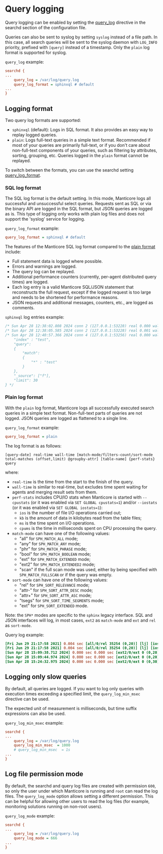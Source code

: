 # Query logging

<!-- example query_logging -->
Query logging can be enabled by setting the [query_log](../Server_settings/Searchd.md#query_log) directive in the searchd section of the configuration file.

Queries can also be sent to syslog by setting `syslog` instead of a file path. In this case, all search queries will be sent to the syslog daemon with `LOG_INFO` priority, prefixed with `[query]` instead of a timestamp. Only the `plain` log format is supported for syslog.

<!-- intro -->
`query_log` example:
<!-- request Config -->
```ini
searchd {
...
    query_log = /var/log/query.log
    query_log_format = sphinxql # default
...
}
```
<!-- end -->


## Logging format

Two query log formats are supported:
* `sphinxql` (default): Logs in SQL format. It also provides an easy way to replay logged queries.
* `plain`: Logs full-text queries in a simple text format. Recommended if most of your queries are primarily full-text, or if you don't care about non-full-text components of your queries, such as filtering by attributes, sorting, grouping, etc. Queries logged in the `plain` format cannot be replayed.

To switch between the formats, you can use the searchd setting [query_log_format](../Server_settings/Searchd.md#query_log_format).

### SQL log format

<!-- example sphixql_log -->
The SQL log format is the default setting. In this mode, Manticore logs all successful and unsuccessful select queries. Requests sent as SQL or via the binary API are logged in the SQL format, but JSON queries are logged as is. This type of logging only works with plain log files and does not support the 'syslog' service for logging.

<!-- intro -->
`query_log_format` example:
<!-- request Config -->
```ini
query_log_format = sphinxql # default
```

<!-- end -->

<!-- example sphixql_log2 -->
The features of the Manticore SQL log format compared to the [plain format](../../Logging/Query_logging.md#Plain-log-format) include:
* Full statement data is logged where possible.
* Errors and warnings are logged.
* The query log can be replayed.
* Additional performance counters (currently, per-agent distributed query times) are logged.
* Each log entry is a valid Manticore SQL/JSON statement that reconstructs the full request, except if the logged request is too large and needs to be shortened for performance reasons.
* JSON requests and additional messages, counters, etc., are logged as comments.

<!-- intro -->
`sphinxql` log entries example:
<!-- request Example -->
```sql
/* Sun Apr 28 12:38:02.808 2024 conn 2 (127.0.0.1:53228) real 0.000 wall 0.000 found 0 */ SELECT * FROM test WHERE MATCH('test') OPTION ranker=proximity;
/* Sun Apr 28 12:38:05.585 2024 conn 2 (127.0.0.1:53228) real 0.001 wall 0.001 found 0 */ SELECT * FROM test WHERE MATCH('test') GROUP BY channel_id OPTION ranker=proximity;
/* Sun Apr 28 12:40:57.366 2024 conn 4 (127.0.0.1:53256) real 0.000 wall 0.000 found 0 */  /*{
    "index" : "test",
    "query":
    {
        "match":
        {
            "*" : "test"
        }
    },
    "_source": ["f"],
    "limit": 30
} */
```
<!-- end -->

### Plain log format

<!-- example plain_log -->
With the `plain` log format, Manticore logs all successfully executed search queries in a simple text format. Non-full-text parts of queries are not logged. JSON queries are logged as flattened to a single line.

<!-- intro -->
`query_log_format` example:
<!-- request Config -->
```ini
query_log_format = plain
```
<!-- end -->

<!-- example plain_log2 -->
The log format is as follows:

```
[query-date] real-time wall-time [match-mode/filters-count/sort-mode total-matches (offset,limit) @groupby-attr] [table-name] {perf-stats} query
```

where:
* `real-time` is the time from the start to the finish of the query.
* `wall-time` is similar to real-time, but excludes time spent waiting for agents and merging result sets from them.
* `perf-stats` includes CPU/IO stats when Manticore is started with `--cpustats` (or it was enabled via `SET GLOBAL cpustats=1`) and/or `--iostats` (or it was enabled via `SET GLOBAL iostats=1`):
  - `ios` is the number of file I/O operations carried out;
  - `kb` is the amount of data in kilobytes read from the table files;
  - `ms` is the time spent on I/O operations.
  - `cpums` is the time in milliseconds spent on CPU processing the query.
* `match-mode` can have one of the following values:
  - "all" for `SPH_MATCH_ALL` mode;
  - "any" for `SPH_MATCH_ANY` mode;
  - "phr" for `SPH_MATCH_PHRASE` mode;
  - "bool" for `SPH_MATCH_BOOLEAN` mode;
  - "ext" for `SPH_MATCH_EXTENDED` mode;
  - "ext2" for `SPH_MATCH_EXTENDED2` mode;
  - "scan" if the full scan mode was used, either by being specified with `SPH_MATCH_FULLSCAN` or if the query was empty.
* `sort-mode` can have one of the following values:
  - "rel" for `SPH_SORT_RELEVANCE` mode;
  - "attr-" for `SPH_SORT_ATTR_DESC` mode;
  - "attr+" for `SPH_SORT_ATTR_ASC` mode;
  - "tsegs" for `SPH_SORT_TIME_SEGMENTS` mode;
  - "ext" for `SPH_SORT_EXTENDED` mode.

Note: the `SPH*` modes are specific to the `sphinx` legacy interface. SQL and JSON interfaces will log, in most cases, `ext2` as `match-mode` and `ext` and `rel` as `sort-mode`.

<!-- intro -->
Query log example:
<!-- request Example -->
```ini
[Fri Jun 29 21:17:58 2021] 0.004 sec [all/0/rel 35254 (0,20)] [lj] [ios=6 kb=111.1 ms=0.5] test
[Fri Jun 29 21:17:58 2021] 0.004 sec [all/0/rel 35254 (0,20)] [lj] [ios=6 kb=111.1 ms=0.5 cpums=0.3] test
[Sun Apr 28 15:09:38.712 2024] 0.000 sec 0.000 sec [ext2/0/ext 0 (0,20)] [test] test
[Sun Apr 28 15:09:44.974 2024] 0.000 sec 0.000 sec [ext2/0/ext 0 (0,20) @channel_id] [test] test
[Sun Apr 28 15:24:32.975 2024] 0.000 sec 0.000 sec [ext2/0/ext 0 (0,30)] [test] {     "index" : "test",     "query":     {         "match":         {             "*" : "test"         }     },     "_source": ["f"],     "limit": 30 }
```

<!-- end -->

## Logging only slow queries

<!-- example query_log_min_msec -->
By default, all queries are logged. If you want to log only queries with execution times exceeding a specified limit, the `query_log_min_msec` directive can be used.

The expected unit of measurement is milliseconds, but time suffix expressions can also be used.

<!-- intro -->
`query_log_min_msec` example:
<!-- request Config -->
```ini
searchd {
...
    query_log = /var/log/query.log
    query_log_min_msec  = 1000
    # query_log_min_msec  = 1s
...
}
```

<!-- end -->

## Log file permission mode

<!-- Example query_log_mode -->
By default, the searchd and query log files are created with permission `600`, so only the user under which Manticore is running and `root` can read the log files. The `query_log_mode` option allows setting a different permission. This can be helpful for allowing other users to read the log files (for example, monitoring solutions running on non-root users).

<!-- intro -->
`query_log_mode` example:
<!-- request Config -->
```ini
searchd {
...
    query_log = /var/log/query.log
    query_log_mode = 666
...
}
```
<!-- end -->
<!-- proofread -->
